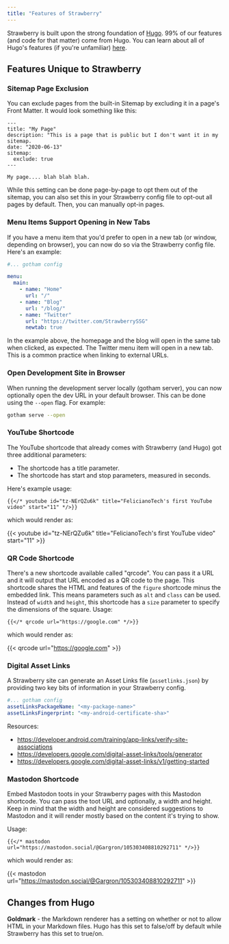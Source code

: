 ```yaml
---
title: "Features of Strawberry"
---
```


Strawberry is built upon the strong foundation of [Hugo](https://gohugo.io).
99% of our features (and code for that matter) come from Hugo.
You can learn about all of Hugo's features (if you're unfamiliar) [here](https://gohugo.io/about/features/).


## Features Unique to Strawberry

### Sitemap Page Exclusion

You can exclude pages from the built-in Sitemap by excluding it in a page's Front Matter.
It would look something like this:

```
---
title: "My Page"
description: "This is a page that is public but I don't want it in my sitemap.
date: "2020-06-13"
sitemap:
  exclude: true
---

My page.... blah blah blah.
```

While this setting can be done page-by-page to opt them out of the sitemap, you can also set this in your Strawberry config file to opt-out all pages by default.
Then, you can manually opt-in pages.

### Menu Items Support Opening in New Tabs

If you have a menu item that you'd prefer to open in a new tab (or window, depending on browser), you can now do so via the Strawberry config file.
Here's an example:

```yaml
#... gotham config

menu:
  main:
    - name: "Home"
      url: "/"
    - name: "Blog"
      url: "/blog/"
    - name: "Twitter"
      url: "https://twitter.com/StrawberrySSG"
      newtab: true
```

In the example above, the homepage and the blog will open in the same tab when clicked, as expected.
The Twitter menu item will open in a new tab.
This is a common practice when linking to external URLs.

### Open Development Site in Browser

When running the development server locally (gotham server), you can now optionally open the dev URL in your default browser.
This can be done using the `--open` flag. For example:

```bash
gotham serve --open
```

### YouTube Shortcode

The YouTube shortcode that already comes with Strawberry (and Hugo) got three additional parameters:

- The shortcode has a title parameter.
- The shortcode has start and stop parameters, measured in seconds.

Here's example usage:

```
{{</* youtube id="tz-NErQZu6k" title="FelicianoTech's first YouTube video" start="11" */>}}
```

which would render as:

{{< youtube id="tz-NErQZu6k" title="FelicianoTech's first YouTube video" start="11" >}}

### QR Code Shortcode

There's a new shortcode available called "qrcode".
You can pass it a URL and it will output that URL encoded as a QR code to the page.
This shortcode shares the HTML and features of the `figure` shortcode minus the embedded link.
This means parameters such as `alt` and `class` can be used.
Instead of `width` and `height`, this shortcode has a `size` parameter to specify the dimensions of the square.
Usage:

```
{{</* qrcode url="https://google.com" */>}}
```

which would render as:

{{< qrcode url="https://google.com" >}}

### Digital Asset Links

A Strawberry site can generate an Asset Links file (`assetlinks.json`) by providing two key bits of information in your Strawberry config.

```yaml
#... gotham config
assetLinksPackageName: "<my-package-name>"
assetLinksFingerprint: "<my-android-certificate-sha>"
```

Resources:

- https://developer.android.com/training/app-links/verify-site-associations
- https://developers.google.com/digital-asset-links/tools/generator
- https://developers.google.com/digital-asset-links/v1/getting-started

### Mastodon Shortcode

Embed Mastodon toots in your Strawberry pages with this Mastodon shortcode.
You can pass the toot URL and optionally, a width and height.
Keep in mind that the width and height are considered suggestions to Mastodon and it will render mostly based on the content it's trying to show.

Usage:

```
{{</* mastodon url="https://mastodon.social/@Gargron/105303408810292711" */>}}
```

which would render as:

{{< mastodon url="https://mastodon.social/@Gargron/105303408810292711" >}}


## Changes from Hugo

**Goldmark** -  the Markdown renderer has a setting on whether or not to allow HTML in your Markdown files.
Hugo has this set to false/off by default while Strawberry has this set to true/on.
